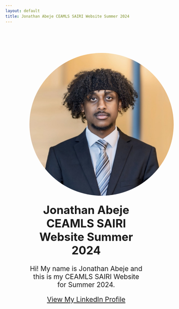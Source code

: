 ```yaml
---
layout: default
title: Jonathan Abeje CEAMLS SAIRI Website Summer 2024
---
```


<div style="text-align: center; padding: 75px; max-width: 1000px; margin: 0 auto;">

   <img src="assets/img/IMG_6974.jpg" alt="Profile Image" style="max-width: 450px; height: auto; border-radius: 50%;">

   <h1 style="font-size: 2.5em; margin-top: 20px;">Jonathan Abeje CEAMLS SAIRI Website Summer 2024</h1>

   <p style="font-size: 1.5em;">Hi! My name is Jonathan Abeje and this is my CEAMLS SAIRI Website for Summer 2024.</p>

   <p style="font-size: 1.5em;"><a href="https://www.linkedin.com/in/jonathan-abeje/" target="_blank">View My LinkedIn Profile</a></p>

</div>
